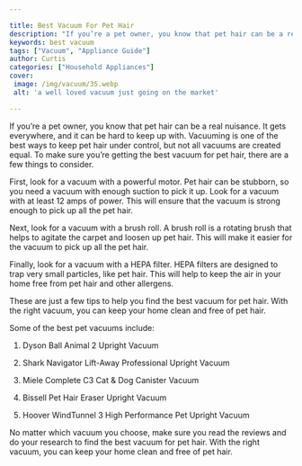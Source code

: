 ```yaml
---

title: Best Vacuum For Pet Hair
description: "If you’re a pet owner, you know that pet hair can be a real nuisance. It gets everywhere, and it can be hard to keep up with. Vacu...keep reading to learn"
keywords: best vacuum
tags: ["Vacuum", "Appliance Guide"]
author: Curtis
categories: ["Household Appliances"]
cover: 
 image: /img/vacuum/35.webp
 alt: 'a well loved vacuum just going on the market'

---
```


If you’re a pet owner, you know that pet hair can be a real nuisance. It gets everywhere, and it can be hard to keep up with. Vacuuming is one of the best ways to keep pet hair under control, but not all vacuums are created equal. To make sure you’re getting the best vacuum for pet hair, there are a few things to consider.

First, look for a vacuum with a powerful motor. Pet hair can be stubborn, so you need a vacuum with enough suction to pick it up. Look for a vacuum with at least 12 amps of power. This will ensure that the vacuum is strong enough to pick up all the pet hair.

Next, look for a vacuum with a brush roll. A brush roll is a rotating brush that helps to agitate the carpet and loosen up pet hair. This will make it easier for the vacuum to pick up all the pet hair.

Finally, look for a vacuum with a HEPA filter. HEPA filters are designed to trap very small particles, like pet hair. This will help to keep the air in your home free from pet hair and other allergens.

These are just a few tips to help you find the best vacuum for pet hair. With the right vacuum, you can keep your home clean and free of pet hair.

Some of the best pet vacuums include:

1. Dyson Ball Animal 2 Upright Vacuum

2. Shark Navigator Lift-Away Professional Upright Vacuum

3. Miele Complete C3 Cat & Dog Canister Vacuum

4. Bissell Pet Hair Eraser Upright Vacuum

5. Hoover WindTunnel 3 High Performance Pet Upright Vacuum

No matter which vacuum you choose, make sure you read the reviews and do your research to find the best vacuum for pet hair. With the right vacuum, you can keep your home clean and free of pet hair.
